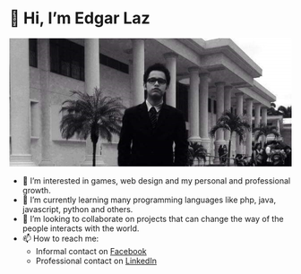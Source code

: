 # 👋 Hi, I’m Edgar Laz

<img src="https://raw.githubusercontent.com/edgarguitarist/edgarguitarist/main/banner.jpg" alt="banner-me">


- 👀 I’m interested in games, web design and my personal and professional growth.
- 🌱 I’m currently learning many programming languages like php, java, javascript, python and others.
- 💞️ I’m looking to collaborate on projects that can change the way of the people interacts with the world.
- 📫 How to reach me: 
  - Informal contact on <a href="https://www.facebook.com/edgarm.laz">Facebook</a>
  - Professional contact on <a href="https://www.linkedin.com/in/edgarlteran/">LinkedIn</a>


<!---
edgarguitarist/edgarguitarist is a ✨ special ✨ repository because its `README.md` (this file) appears on your GitHub profile.
You can click the Preview link to take a look at your changes.
--->
